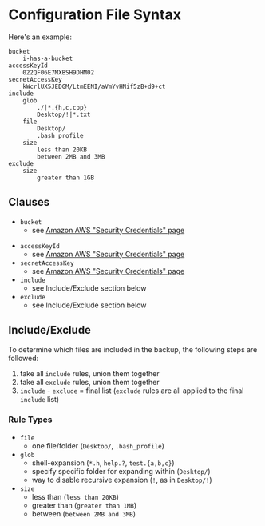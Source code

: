 # Configuration File Syntax

Here's an example:

	bucket
		i-has-a-bucket
	accessKeyId
		022QF06E7MXBSH9DHM02
	secretAccessKey
		kWcrlUX5JEDGM/LtmEENI/aVmYvHNif5zB+d9+ct
	include
		glob
			./|*.{h,c,cpp}
			Desktop/!|*.txt
		file
			Desktop/
			.bash_profile
		size
			less than 20KB
			between 2MB and 3MB
	exclude
		size
			greater than 1GB

## Clauses

* `bucket`
	* see [Amazon AWS "Security Credentials" page](http://aws.amazon.com/security-credentials)
<!-- is this really where we go to discover our current bucket names? -->
* `accessKeyId`
	* see [Amazon AWS "Security Credentials" page](http://aws.amazon.com/security-credentials)
* `secretAccessKey`
	* see [Amazon AWS "Security Credentials" page](http://aws.amazon.com/security-credentials)
* `include`
	* see Include/Exclude section below
* `exclude`
	* see Include/Exclude section below

## Include/Exclude

To determine which files are included in the backup, the following steps are followed:

1. take all `include` rules, union them together
2. take all `exclude` rules, union them together
3. `include` - `exclude` = final list (`exclude` rules are all applied to the final `include` list)

### Rule Types

* `file`
	* one file/folder (`Desktop/`, `.bash_profile`)
* `glob`
	* shell-expansion (`*.h`, `help.?`, `test.{a,b,c}`)
	* specify specific folder for expanding within (`Desktop/`)
	* way to disable recursive expansion (`!`, as in `Desktop/!`)
* `size`
	* less than (`less than 20KB`)
	* greater than (`greater than 1MB`)
	* between (`between 2MB and 3MB`)
